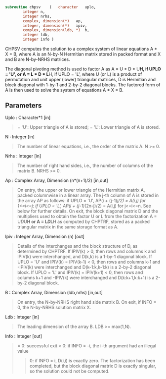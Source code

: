 ```fortran
subroutine chpsv	(	character	uplo,
		integer	n,
		integer	nrhs,
		complex, dimension(*)	ap,
		integer, dimension(*)	ipiv,
		complex, dimension(ldb, *)	b,
		integer	ldb,
		integer	info )
```

 CHPSV computes the solution to a complex system of linear equations
    A * X = B,
 where A is an N-by-N Hermitian matrix stored in packed format and X
 and B are N-by-NRHS matrices.

 The diagonal pivoting method is used to factor A as
    A = U * D * U**H,  if UPLO = 'U', or
    A = L * D * L**H,  if UPLO = 'L',
 where U (or L) is a product of permutation and unit upper (lower)
 triangular matrices, D is Hermitian and block diagonal with 1-by-1
 and 2-by-2 diagonal blocks.  The factored form of A is then used to
 solve the system of equations A * X = B.

## Parameters
Uplo : Character*1 [in]
> = 'U':  Upper triangle of A is stored;
> = 'L':  Lower triangle of A is stored.

N : Integer [in]
> The number of linear equations, i.e., the order of the
> matrix A.  N >= 0.

Nrhs : Integer [in]
> The number of right hand sides, i.e., the number of columns
> of the matrix B.  NRHS >= 0.

Ap : Complex Array, Dimension (n*(n+1)/2) [in,out]
> On entry, the upper or lower triangle of the Hermitian matrix
> A, packed columnwise in a linear array.  The j-th column of A
> is stored in the array AP as follows:
> if UPLO = 'U', AP(i + (j-1)*j/2) = A(i,j) for 1<=i<=j;
> if UPLO = 'L', AP(i + (j-1)*(2n-j)/2) = A(i,j) for j<=i<=n.
> See below for further details.
> On exit, the block diagonal matrix D and the multipliers used
> to obtain the factor U or L from the factorization
> A = U*D*U**H or A = L*D*L**H as computed by CHPTRF, stored as
> a packed triangular matrix in the same storage format as A.

Ipiv : Integer Array, Dimension (n) [out]
> Details of the interchanges and the block structure of D, as
> determined by CHPTRF.  If IPIV(k) > 0, then rows and columns
> k and IPIV(k) were interchanged, and D(k,k) is a 1-by-1
> diagonal block.  If UPLO = 'U' and IPIV(k) = IPIV(k-1) < 0,
> then rows and columns k-1 and -IPIV(k) were interchanged and
> D(k-1:k,k-1:k) is a 2-by-2 diagonal block.  If UPLO = 'L' and
> IPIV(k) = IPIV(k+1) < 0, then rows and columns k+1 and
> -IPIV(k) were interchanged and D(k:k+1,k:k+1) is a 2-by-2
> diagonal block.

B : Complex Array, Dimension (ldb,nrhs) [in,out]
> On entry, the N-by-NRHS right hand side matrix B.
> On exit, if INFO = 0, the N-by-NRHS solution matrix X.

Ldb : Integer [in]
> The leading dimension of the array B.  LDB >= max(1,N).

Info : Integer [out]
> = 0:  successful exit
> < 0:  if INFO = -i, the i-th argument had an illegal value
> > 0:  if INFO = i, D(i,i) is exactly zero.  The factorization
> has been completed, but the block diagonal matrix D is
> exactly singular, so the solution could not be
> computed.


